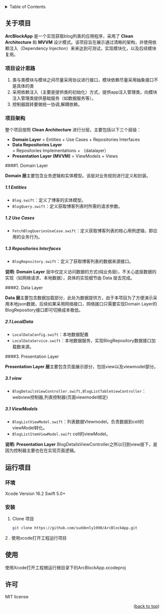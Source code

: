 
<!-- TABLE OF CONTENTS -->
<details>
  <summary>Table of Contents</summary>
  <ol>
    <li>
      <a href="#关于项目">关于项目</a>
      <ul>
        <li><a href="#项目设计思路">项目设计思路</a></li>
      </ul>
      <ul>
        <li><a href="#项目架构">项目架构</a></li>
      </ul>
    </li>
    <li>
      <a href="#运行项目">运行项目</a>
      <ul>
        <li><a href="#环境">环境</a></li>
        <li><a href="#安装">安装</a></li>
      </ul>
    </li>
    <li><a href="#使用">使用</a></li>
    <li><a href="#许可">许可</a></li>
  </ol>
</details>


<!-- ABOUT THE PROJECT -->
## 关于项目

**ArcBlockApp** 是一个实现获取blog列表的应用程序，采用了 **Clean Architecture** 和 **MVVM** 设计模式。该项目旨在展示通过清晰的架构，并使用依赖注入（Dependency Injection）来来达到可测试，实现模块化，以及后续模块复用。

### 项目设计思路

1. 类与类模块与模块之间尽量采用协议进行接口，模块依赖尽量采用抽象接口不是具体的类
2. 采用依赖注入（主要是提供类的初始化）方式，提供app注入管理类，向模块注入管理类提供基础服务（如数据服务等）。
3. 控制器跳转要做统一协调,解耦依赖。


### 项目架构

整个项目按照 **Clean Architecture** 进行分层，主要包括以下三个层级：

* **Domain Layer** = Entities + Use Cases + Repositories Interfaces
* **Data Repositories Layer** = Repositories Implementations + （datalayer）
* **Presentation Layer (MVVM)** = ViewModels + Views

####1. Domain Layer

**Domain 层**主要包含业务逻辑和实体模型。该层对业务规则进行定义和封装。

##### 1.1 Entities

- `Blog.swift`：定义了博客的实体模型。
- `BlogQuery.swift`：定义获取博客列表时所需的请求参数。

##### 1.2 Use Cases

- `FetchBlogQueriesUseCase.swift`：定义获取博客列表的核心用例逻辑，即应用的业务行为。

##### 1.3 Repositories Interfaces

- `BlogRepository.swift`：定义了获取博客列表的数据来源接口。  


**说明:** **Domain Layer**
层中仅定义访问数据的方式(纯业务层)，不关心底层数据的实现（如网络请求、本地数据），具体的实现细节由 Data 层去完成。


####2. Data Layer

**Data 层**主要包含数据加载部分，此处为数据提供方，由于本项目为了方便演示采用本地json数据，后续如果采用网络接口，网络接口只需要实现Domain Layer的BlogRepository接口即可切换成本极低。

##### 2.1 LocalData

- `LocalDataConfig.swift`：本地数据配置
- `LocalDataService.swift`：本地数据服务，实现BlogRepository数据接口加载数来源。


####3. Presentation Layer

**Presentation Layer 层**主要包含页面展示部分，包括view以及viewmodel部分。

##### 3.1 view

- `BlogDetailsViewController.swift,BlogListTableViewController`：webview控制器,列表控制器(页面viewmodel绑定)

##### 3.1 ViewModels
- `BlogListViewModel.swift`：列表数据VIewmodel，负责数据到cell的viewModel转化。
- `BlogListItemViewModel.swift` cell的viewModel。

**说明:** **Presentation Layer**
BlogDetailsViewController之所以归到view层下，是因为控制器主要也在在实现页面逻辑。


<!-- 运行项目 -->
## 运行项目

### 环境
 
 Xcode Version 16.2  Swift 5.0+


### 安装

1. Clone 项目
   ```sh
   git clone https://github.com/suddenly1990/ArcBlockApp.git
   ```
2 . 使用xcode打开工程运行项目
    
    

<!-- USAGE EXAMPLES -->
## 使用

使用Xcode打开工程根运行根目录下的ArcBlockApp.xcodeproj

<!-- LICENSE -->
## 许可

MIT license

<p align="right">(<a href="#readme-top">back to top</a>)</p>

